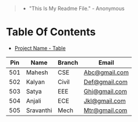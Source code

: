 > * "This Is My Readme File." - Anonymous 

# Table Of Contents
* [Project Name - Table](Data/oracle/Table.java)

Pin | Name | Branch | Email |
----|------|--------|-------|
501 | Mahesh | CSE | Abc@gmail.com
502 | Kalyan | Civil | Def@gmail.com
503 | Satya | EEE | Ghi@gmail.com
504 | Anjali | ECE | Jkl@gmail.com
505 | Sravanthi | Mech | Mtr@gmail.com
